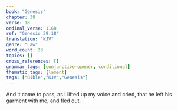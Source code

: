 ```yaml
---
book: "Genesis"
chapter: 39
verse: 18
ordinal_verse: 1168
ref: "Genesis 39:18"
translation: "KJV"
genre: "Law"
word_count: 23
topics: []
cross_references: []
grammar_tags: [conjunctive-opener, conditional]
thematic_tags: [lament]
tags: ["Bible","KJV","Genesis"]
---
```

And it came to pass, as I lifted up my voice and cried, that he left his garment with me, and fled out.
